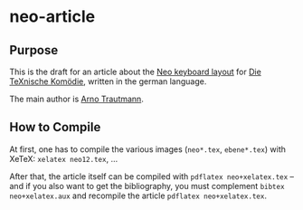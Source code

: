 ﻿
# neo-article

## Purpose

This is the draft for an article about the [Neo keyboard layout](http://neo-layout.org/) for [Die TeXnische Komödie](http://www.dante.de/DTK.html), written in the german language.

The main author is [Arno Trautmann](http://github.com/alt/neo-article).

## How to Compile

At first, one has to compile the various images (‌‌`neo*.tex`, `ebene*.tex`) with XeTeX: `xelatex neo12.tex‌`, …

After that, the article itself can be compiled with `pdflatex neo+xelatex.tex` – and if you also want to get the bibliography, you must complement ‌‌‌`bibtex neo+xelatex.aux` and recompile the article `pdflatex neo+xelatex.tex`.
